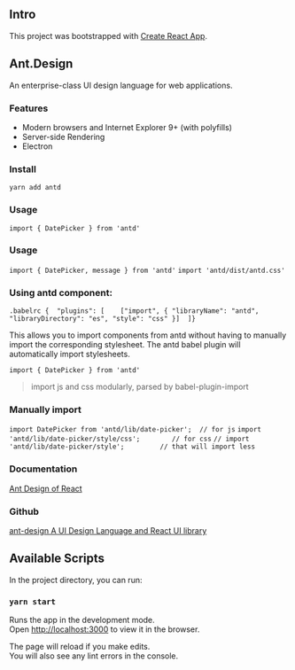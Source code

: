 

## Intro

This project was bootstrapped with [Create React App](https://github.com/facebook/create-react-app).

## Ant.Design
An enterprise-class UI design language for web applications.

### Features

- Modern browsers and Internet Explorer 9+ (with polyfills)
- Server-side Rendering
- Electron

### Install

```yarn add antd```

### Usage

```import { DatePicker } from 'antd'```


### Usage

```import { DatePicker, message } from 'antd'```
```import 'antd/dist/antd.css'```

### Using antd component:

```.babelrc {  "plugins": [    ["import", { "libraryName": "antd", "libraryDirectory": "es", "style": "css" }]  ]} ```

This allows you to import components from antd without having to manually import 
the corresponding stylesheet. The antd babel plugin will automatically import stylesheets.

```import { DatePicker } from 'antd'```

>import js and css modularly, parsed by babel-plugin-import

### Manually import
```import DatePicker from 'antd/lib/date-picker';  // for js```
```import 'antd/lib/date-picker/style/css';        // for css```
```// import 'antd/lib/date-picker/style';         // that will import less```



### Documentation
[Ant Design of React](https://2x.ant.design/docs/react/introduce)

### Github
[ ant-design A UI Design Language and React UI library ](https://github.com/ant-design/ant-design)

## Available Scripts

In the project directory, you can run:

### `yarn start`

Runs the app in the development mode.<br />
Open [http://localhost:3000](http://localhost:3000) to view it in the browser.

The page will reload if you make edits.<br />
You will also see any lint errors in the console.
